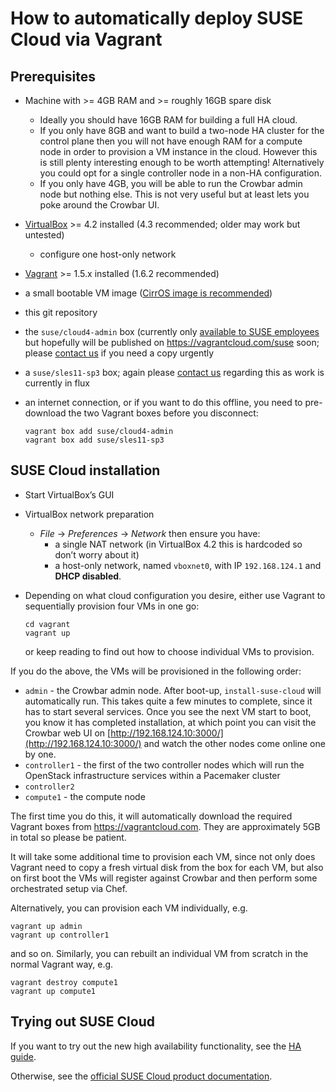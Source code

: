 # How to automatically deploy SUSE Cloud via Vagrant

## Prerequisites

*   Machine with >= 4GB RAM and >= roughly 16GB spare disk
    *   Ideally you should have 16GB RAM for building a full HA cloud.
    *   If you only have 8GB and want to build a two-node HA cluster
        for the control plane then you will not have enough RAM for a
        compute node in order to provision a VM instance in the cloud.
        However this is still plenty interesting enough to be worth
        attempting!  Alternatively you could opt for a single controller
        node in a non-HA configuration.
    *   If you only have 4GB, you will be able to run the Crowbar admin
        node but nothing else.  This is not very useful but at least
        lets you poke around the Crowbar UI.
*   [VirtualBox](https://www.virtualbox.org/wiki/Downloads) >= 4.2 installed
    (4.3 recommended; older may work but untested)
    *   configure one host-only network
*   [Vagrant](http://www.vagrantup.com/) >= 1.5.x installed (1.6.2 recommended)
*   a small bootable VM image ([CirrOS image is recommended](http://download.cirros-cloud.net/))
*   this git repository
*   the `suse/cloud4-admin` box (currently only [available to SUSE
    employees](https://build.suse.de/package/show/Devel:Cloud:4:Vagrant/suse-cloud-vagrant-admin)
    but hopefully will be published on https://vagrantcloud.com/suse
    soon; please [contact us](https://forums.suse.com/forumdisplay.php?65-SUSE-Cloud)
    if you need a copy urgently
*   a `suse/sles11-sp3` box; again please [contact
    us](https://forums.suse.com/forumdisplay.php?65-SUSE-Cloud) regarding this
    as work is currently in flux
*   an internet connection, or if you want to do this offline, you need
    to pre-download the two Vagrant boxes before you disconnect:

        vagrant box add suse/cloud4-admin
        vagrant box add suse/sles11-sp3

## SUSE Cloud installation

*   Start VirtualBox’s GUI
*   VirtualBox network preparation
    *   *File* → *Preferences* → *Network* then ensure you have:
        *   a single NAT network (in VirtualBox 4.2 this is hardcoded so
            don’t worry about it)
        *   a host-only network, named `vboxnet0`, with IP `192.168.124.1`
            and **DHCP disabled**.
*   Depending on what cloud configuration you desire, either use Vagrant
    to sequentially provision four VMs in one go:

        cd vagrant
        vagrant up

    or keep reading to find out how to choose individual VMs to
    provision.

If you do the above, the VMs will be provisioned in the following
order:

*   `admin` - the Crowbar admin node.  After boot-up, `install-suse-cloud`
    will automatically run.  This takes quite a few minutes to complete,
    since it has to start several services.  Once you see the next VM
    start to boot, you know it has completed installation, at which point
    you can visit the Crowbar web UI on
    [http://192.168.124.10:3000/](http://192.168.124.10:3000/) and watch
    the other nodes come online one by one.
*   `controller1` - the first of the two controller nodes which will run
    the OpenStack infrastructure services within a Pacemaker cluster
*   `controller2`
*   `compute1` - the compute node

The first time you do this, it will automatically download the
required Vagrant boxes from https://vagrantcloud.com.  They are
approximately 5GB in total so please be patient.

It will take some additional time to provision each VM, since not only
does Vagrant need to copy a fresh virtual disk from the box for each
VM, but also on first boot the VMs will register against Crowbar and
then perform some orchestrated setup via Chef.

Alternatively, you can provision each VM individually, e.g.

    vagrant up admin
    vagrant up controller1

and so on.  Similarly, you can rebuilt an individual VM from scratch
in the normal Vagrant way, e.g.

    vagrant destroy compute1
    vagrant up compute1

## Trying out SUSE Cloud

If you want to try out the new high availability functionality,
see the [HA guide](HA-guide.md).

Otherwise, see the
[official SUSE Cloud product documentation](https://www.suse.com/documentation/suse-cloud4/).
